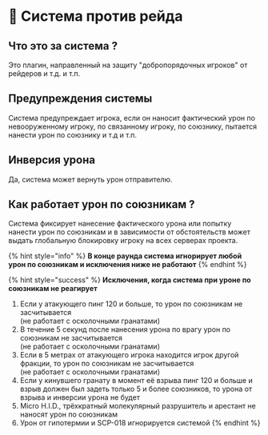 # 🤨 Система против рейда

## Что это за система ?

Это плагин, направленный на защиту "добропорядочных игроков" от рейдеров и т.д. и т.п.

## Предупреждения системы

Система предупреждает игрока, если он наносит фактический урон по невооруженному игроку, по связанному игроку, по союзнику, пытается нанести урон по союзнику и т.д и т.п.

## Инверсия урона

Да, система может вернуть урон отправителю.

## Как работает урон по союзникам ?

Система фиксирует нанесение фактического урона или попытку нанести урон по союзникам и в зависимости от обстоятельств может выдать глобальную блокировку игроку на всех серверах проекта.

{% hint style="info" %}
**В конце раунда система игнорирует любой урон по союзникам и исключения ниже не работают**
{% endhint %}

{% hint style="success" %}
**Исключения, когда система при уроне по союзникам не реагирует**

1. Если у атакующего пинг 120 и больше, то урон по союзникам не засчитывается\
   (не работает с осколочными гранатами)
2. В течение 5 секунд после нанесения урона по врагу урон по союзникам не засчитывается\
   (не работает с осколочными гранатами)
3. Если в 5 метрах от атакующего игрока находится игрок другой фракции, то урон по союзникам не засчитывается\
   (не работает с осколочными гранатами)
4. Если у кинувшего гранату в момент её взрыва пинг 120 и больше и взрыв должен был задеть только 5 и более союзников, то урона от взрыва и инверсии урона не будет
5. Micro H.I.D., трёхкратный молекулярный разрушитель и арестант не наносят урон по союзникам
6. Урон от гипотермии и SCP-018 игнорируется системой
{% endhint %}
